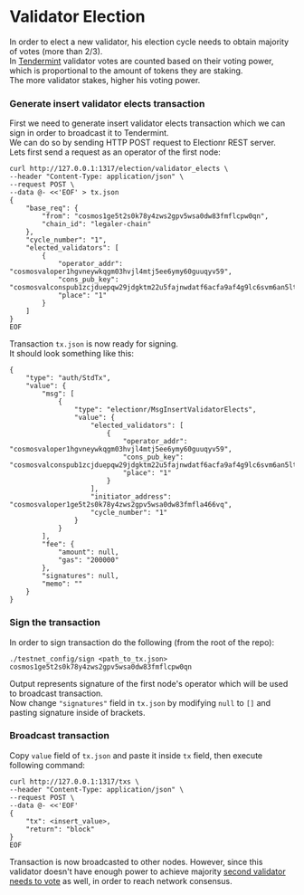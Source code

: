 # Validator Election

In order to elect a new validator, his election cycle needs to obtain majority of votes (more than 2/3).  
In [Tendermint](https://github.com/tendermint/tendermint) validator votes are counted based on their voting power, 
which is proportional to the amount of tokens they are staking.  
The more validator stakes, higher his voting power.

### Generate insert validator elects transaction

First we need to generate insert validator elects transaction which we can sign in order to broadcast it to Tendermint.  
We can do so by sending HTTP POST request to Electionr REST server.  
Lets first send a request as an operator of the first node:
```
curl http://127.0.0.1:1317/election/validator_elects \
--header "Content-Type: application/json" \
--request POST \
--data @- <<'EOF' > tx.json
{
    "base_req": {
        "from": "cosmos1ge5t2s0k78y4zws2gpv5wsa0dw83fmflcpw0qn",
        "chain_id": "legaler-chain"
    },
    "cycle_number": "1",
    "elected_validators": [
        {
            "operator_addr": "cosmosvaloper1hgvneywkqgm03hvjl4mtj5ee6ymy60guuqyv59",
            "cons_pub_key": "cosmosvalconspub1zcjduepqw29jdgktm22u5fajnwdatf6acfa9af4g9lc6svm6an5ltjns4vwqjjqflu",
            "place": "1"
        }
    ]
}
EOF
```
Transaction `tx.json` is now ready for signing.  
It should look something like this:
```
{
    "type": "auth/StdTx",
    "value": {
        "msg": [
            {
                "type": "electionr/MsgInsertValidatorElects",
                "value": {
                    "elected_validators": [
                        {
                            "operator_addr": "cosmosvaloper1hgvneywkqgm03hvjl4mtj5ee6ymy60guuqyv59",
                            "cons_pub_key": "cosmosvalconspub1zcjduepqw29jdgktm22u5fajnwdatf6acfa9af4g9lc6svm6an5ltjns4vwqjjqflu",
                            "place": "1"
                        }
                    ],
                    "initiator_address": "cosmosvaloper1ge5t2s0k78y4zws2gpv5wsa0dw83fmfla466vq",
                    "cycle_number": "1"
                }
            }
        ],
        "fee": {
            "amount": null,
            "gas": "200000"
        },
        "signatures": null,
        "memo": ""
    }
}
```

### Sign the transaction

In order to sign transaction do the following (from the root of the repo):

`./testnet_config/sign <path_to_tx.json> cosmos1ge5t2s0k78y4zws2gpv5wsa0dw83fmflcpw0qn`

Output represents signature of the first node's operator which will be used to broadcast transaction.  
Now change `"signatures"` field in `tx.json` by modifying `null` to `[]` and pasting signature inside of brackets.

### Broadcast transaction

Copy `value` field of `tx.json` and paste it inside `tx` field, then execute following command:

```
curl http://127.0.0.1:1317/txs \
--header "Content-Type: application/json" \
--request POST \
--data @- <<'EOF'
{
    "tx": <insert_value>,
    "return": "block"
}
EOF
```

Transaction is now broadcasted to other nodes. However, since this validator doesn't have enough power to achieve 
majority [second validator needs to vote](./elect_validator_consensus.md) as well, in order to reach network consensus.